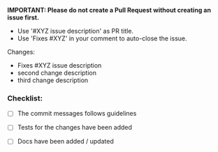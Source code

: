 **IMPORTANT: Please do not create a Pull Request without creating an issue first.**

- Use '#XYZ issue description' as PR title. 
- Use 'Fixes #XYZ' in your comment to auto-close the issue.

Changes:
- Fixes #XYZ issue description
- second change description
- third change description

### Checklist:
* [ ] The commit messages follows guidelines
* [ ] Tests for the changes have been added
* [ ] Docs have been added / updated

